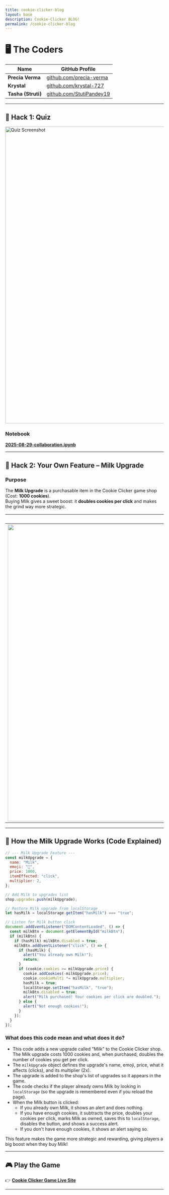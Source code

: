 ```yaml
---
title: cookie-clicker-blog
layout: base
description: Cookie-Clicker BLOG!
permalink: /cookie-clicker-blog
---
```

# 🖥️ The Coders

| Name            | GitHub Profile                                   |
|-----------------|--------------------------------------------------|
| **Precia Verma**| [github.com/precia-verma](https://github.com/precia-verma) |
| **Krystal**     | [github.com/krystal-727](https://github.com/krystal-727) |
| **Tasha (Struti)** | [github.com/StutiPandey19](https://github.com/StutiPandey19) |

---

## 🍪 Hack 1: Quiz
<img width="1496" height="945" alt="Quiz Screenshot" src="https://github.com/user-attachments/assets/5bc12101-b14a-4927-a7b4-b506c3fc8bc2" />

### Notebook
[**2025-08-29-collaboration.ipynb**](https://github.com/user-attachments/files/22396858/2025-08-29-collaboration.ipynb)

---

## 🥛 Hack 2: Your Own Feature – **Milk Upgrade**

### Purpose  
The **Milk Upgrade** is a purchasable item in the Cookie Clicker game shop (Cost: **1000 cookies**).  
Buying Milk gives a sweet boost: it **doubles cookies per click** and makes the grind way more strategic.

| Screenshot | Screenshot | Screenshot | Screenshot |
|------------|-----------|-----------|-----------|
| <img width="1496" height="945" src="https://github.com/user-attachments/assets/2164306a-a41d-4ade-aeee-9862155b1692" /> | <img width="753" height="853" src="https://github.com/user-attachments/assets/9ab5cb70-de6e-4b7b-8d01-6e556067f26a" /> | <img width="745" height="818" src="https://github.com/user-attachments/assets/fe90b75b-75c8-4d3a-8a54-44dab56c934c" /> | <img width="836" height="664" src="https://github.com/user-attachments/assets/4f8c2c75-0be4-44f3-a5f3-88b263226100" /> |

---

## 🥛 How the Milk Upgrade Works (Code Explained)

```javascript
// --- Milk Upgrade Feature ---
const milkUpgrade = {
  name: "Milk",
  emoji: "🥛",
  price: 1000,
  itemEffected: "click",
  multiplier: 2,
};

// Add Milk to upgrades list
shop.upgrades.push(milkUpgrade);

// Restore Milk upgrade from localStorage
let hasMilk = localStorage.getItem("hasMilk") === "true";

// Listen for Milk button click
document.addEventListener("DOMContentLoaded", () => {
  const milkBtn = document.getElementById("milkBtn");
  if (milkBtn) {
    if (hasMilk) milkBtn.disabled = true;
    milkBtn.addEventListener("click", () => {
      if (hasMilk) {
        alert("You already own Milk!");
        return;
      }
      if (cookie.cookies >= milkUpgrade.price) {
        cookie.addCookies(-milkUpgrade.price);
        cookie.cookieMulti *= milkUpgrade.multiplier;
        hasMilk = true;
        localStorage.setItem("hasMilk", "true");
        milkBtn.disabled = true;
        alert("Milk purchased! Your cookies per click are doubled.");
      } else {
        alert("Not enough cookies!");
      }
    });
  }
});
```

### What does this code mean and what does it do?
- This code adds a new upgrade called "Milk" to the Cookie Clicker shop. The Milk upgrade costs 1000 cookies and, when purchased, doubles the number of cookies you get per click.
- The `milkUpgrade` object defines the upgrade's name, emoji, price, what it affects (clicks), and its multiplier (2x).
- The upgrade is added to the shop's list of upgrades so it appears in the game.
- The code checks if the player already owns Milk by looking in `localStorage` (so the upgrade is remembered even if you reload the page).
- When the Milk button is clicked:
  - If you already own Milk, it shows an alert and does nothing.
  - If you have enough cookies, it subtracts the price, doubles your cookies per click, marks Milk as owned, saves this to `localStorage`, disables the button, and shows a success alert.
  - If you don't have enough cookies, it shows an alert saying so.

This feature makes the game more strategic and rewarding, giving players a big boost when they buy Milk!

---

## 🎮 Play the Game
👉 **[Cookie Clicker Game Live Site](https://precia-verma.github.io/Group-projects/cookie-clicker-game/)**  

---